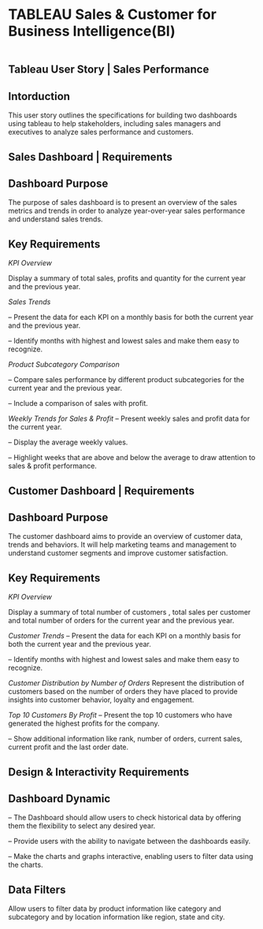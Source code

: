 # TABLEAU Sales & Customer for Business Intelligence(BI)

![]()

##                 Tableau User Story | Sales Performance


## Intorduction
This user story outlines the specifications for building two dashboards using tableau to help stakeholders, including sales managers and executives to analyze sales performance and customers. 

##    Sales Dashboard | Requirements
## Dashboard Purpose
The purpose of sales dashboard is to present an overview of the sales metrics and trends in order to analyze year-over-year sales performance and understand sales trends.

##  Key Requirements
*KPI Overview*

Display a summary of total sales, profits and quantity for the current year and the previous year.

*Sales Trends*

 – Present the data for each KPI on a monthly basis for both the current year and the previous year.

 – Identify months with highest and lowest sales and make them easy to recognize.

*Product Subcategory Comparison*

 – Compare sales performance by different product subcategories for the current year and the previous year.

 – Include a comparison of sales with profit.

*Weekly Trends for Sales & Profit*
 – Present weekly sales and profit data for the current year.

 – Display the average weekly values.

 – Highlight weeks that are above and below the average to draw attention to sales & profit performance.


## Customer Dashboard | Requirements
## Dashboard Purpose
The customer dashboard aims to provide an overview of customer data, trends and behaviors. It will help marketing teams and management to understand customer segments and improve customer satisfaction.

## Key Requirements
*KPI Overview*

Display a summary of total number of customers , total sales per customer and total number of orders for the current year and the previous year.

*Customer Trends*
 – Present the data for each KPI on a monthly basis for both the current year and the previous year.

 – Identify months with highest and lowest sales and make them easy to recognize.

*Customer Distribution by Number of Orders*
Represent the distribution of customers based on the number of orders they have placed to provide insights into customer behavior, loyalty and engagement.

*Top 10 Customers By Profit*
 – Present the top 10 customers who have generated the highest profits for the company.

 – Show additional information like rank, number of orders, current sales, current profit and the last order date.

## Design & Interactivity Requirements
## Dashboard Dynamic
 – The Dashboard should allow users to check historical data by offering them the flexibility to select any desired year.

 – Provide users with the ability to navigate between the dashboards easily.

 – Make the charts and graphs interactive, enabling users to filter data using the charts.

## Data Filters
Allow users to filter data by product information like category and subcategory and by location information like region, state and city.
